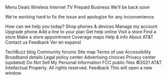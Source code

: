 Menu
Deals
Wireless
Internet
TV
Prepaid
Business
We’ll be back soon

We're working hard to fix the issue and apologize for any inconvenience.

How can we help you today?
Shop phones & devices
Manage my account
Upgrade phone
Add a line to your plan
Get help online
Visit a store
Find a store
Make a store appointment
Coverage maps
Help & info
About AT&T
Contact us
Feedback
Ver en espanol
   
TechBuzz blog
Community forums
Site map Terms of use Accessibility Broadband details Legal policy center Advertising choices Privacy center (updated) Do Not Sell My Personal information FCC public files
©2021 AT&T Intellectual Property. All rights reserved.
Feedback
This will open a new window
